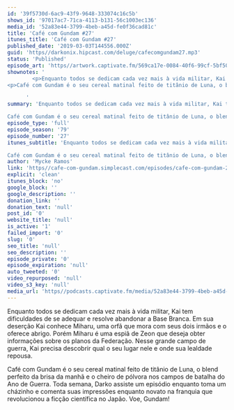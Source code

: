 ```yaml
---
id: '39f5730d-6ac9-43f9-9648-333074c16c5b'
shows_id: '97017ac7-71ca-4113-b131-56c1003ec136'
media_id: '52a83e44-3799-4beb-a45d-fe0f36cad81c'
title: 'Café com Gundam #27'
itunes_title: 'Café com Gundam #27'
published_date: '2019-03-03T144556.000Z'
guid: 'https//darkonix.hipcast.com/deluge/cafecomgundam27.mp3'
status: 'Published'
episode_art: 'https//artwork.captivate.fm/569ca17e-0084-40f6-99cf-5bf50ae5d69b/1005-itunes-1582369201.jpg'
shownotes: '
        <p>Enquanto todos se dedicam cada vez mais à vida militar, Kai tem dificuldades de se adequar e resolve abandonar a Base Branca. Em sua deserção Kai conhece Miharu, uma orfã que mora com seus dois irmãos e o oferece abrigo. Porém Miharu é uma espiã de Zeon que deseja obter informações sobre os planos da Federação. Nesse grande campo de guerra, Kai precisa descobrir qual o seu lugar nele e onde sua lealdade repousa.</p>
<p>Café com Gundam é o seu cereal matinal feito de titânio de Luna, o blend perfeito da brisa da manhã e o cheiro de pólvora nos campos de batalha do Ano de Guerra. Toda semana, Darko assiste um episódio enquanto toma um cházinho e comenta suas impressões enquanto novato na franquia que revolucionou a ficção científica no Japão. Voe, Gundam!</p>

      '
summary: 'Enquanto todos se dedicam cada vez mais à vida militar, Kai tem dificuldades de se adequar e resolve abandonar a Base Branca. Em sua deserção Kai conhece Miharu, uma orfã que mora com seus dois irmãos e o oferece abrigo. Porém Miharu é uma espiã de Zeon que deseja obter informações sobre os planos da Federação. Nesse grande campo de guerra, Kai precisa descobrir qual o seu lugar nele e onde sua lealdade repousa.

Café com Gundam é o seu cereal matinal feito de titânio de Luna, o blend perfeito da brisa da manhã e o cheiro de pólvora nos campos de batalha do Ano de Guerra. Toda semana, Darko assiste um episódio enquanto toma um cházinho e comenta suas impressões enquanto novato na franquia que revolucionou a ficção científica no Japão. Voe, Gundam!'
episode_type: 'full'
episode_season: '79'
episode_number: '27'
itunes_subtitle: 'Enquanto todos se dedicam cada vez mais à vida militar, Kai tem dificuldades de se adequar e resolve abandonar a Base Branca. Em sua deserção Kai conhece Miharu, uma orfã que mora com seus dois irmãos e o oferece abrigo. Porém Miharu é uma espiã de Zeon que deseja obter informações sobre os planos da Federação. Nesse grande campo de guerra, Kai precisa descobrir qual o seu lugar nele e onde sua lealdade repousa.

Café com Gundam é o seu cereal matinal feito de titânio de Luna, o blend perfeito da brisa da manhã e o cheiro de pólvora nos campos de batalha do Ano de Guerra. Toda semana, Darko assiste um episódio enquanto toma um cházinho e comenta suas impressões enquanto novato na franquia que revolucionou a ficção científica no Japão. Voe, Gundam!'
author: 'Mycke Ramos'
link: 'https//cafe-com-gundam.simplecast.com/episodes/cafe-com-gundam-27-ENde5sR4'
explicit: 'clean'
itunes_block: 'no'
google_block: ''
google_description: ''
donation_link: ''
donation_text: 'null'
post_id: '0'
website_title: 'null'
is_active: '1'
failed_import: '0'
slug: '0'
seo_title: 'null'
seo_description: ''
episode_private: '0'
episode_expiration: 'null'
auto_tweeted: '0'
video_repurposed: 'null'
video_s3_key: 'null'
media_url: 'https//podcasts.captivate.fm/media/52a83e44-3799-4beb-a45d-fe0f36cad81c/cafecomgundam27_tc.mp3'
---
```

Enquanto todos se dedicam cada vez mais à vida militar, Kai tem dificuldades de se adequar e resolve abandonar a Base Branca. Em sua deserção Kai conhece Miharu, uma orfã que mora com seus dois irmãos e o oferece abrigo. Porém Miharu é uma espiã de Zeon que deseja obter informações sobre os planos da Federação. Nesse grande campo de guerra, Kai precisa descobrir qual o seu lugar nele e onde sua lealdade repousa.

Café com Gundam é o seu cereal matinal feito de titânio de Luna, o blend perfeito da brisa da manhã e o cheiro de pólvora nos campos de batalha do Ano de Guerra. Toda semana, Darko assiste um episódio enquanto toma um cházinho e comenta suas impressões enquanto novato na franquia que revolucionou a ficção científica no Japão. Voe, Gundam!